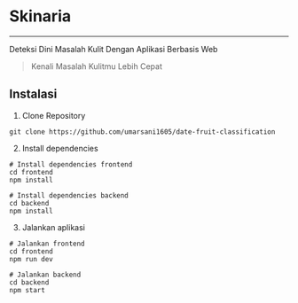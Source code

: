 # Skinaria
---
Deteksi Dini Masalah Kulit Dengan Aplikasi Berbasis Web
> Kenali Masalah Kulitmu Lebih Cepat


## Instalasi
1. Clone Repository
```
git clone https://github.com/umarsani1605/date-fruit-classification
```
2. Install dependencies
```
# Install dependencies frontend
cd frontend
npm install

# Install dependencies backend
cd backend
npm install
```
3. Jalankan aplikasi
```
# Jalankan frontend
cd frontend
npm run dev

# Jalankan backend
cd backend
npm start
```
